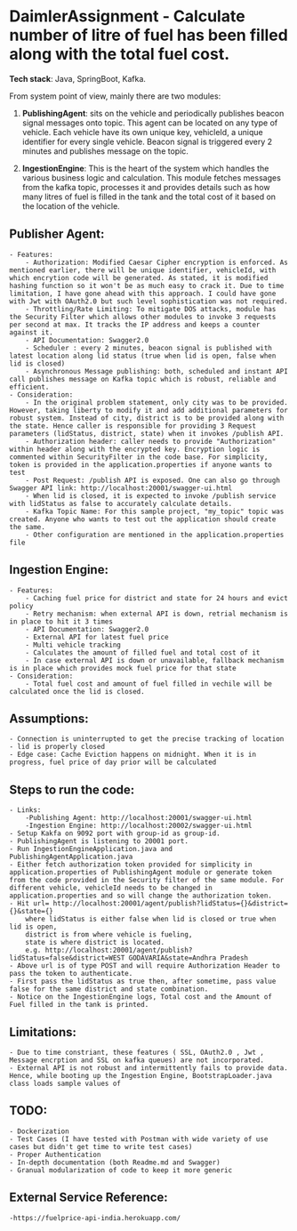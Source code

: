 # DaimlerAssignment - Calculate number of litre of fuel has been filled along with the total fuel cost.

**Tech stack**: Java, SpringBoot, Kafka.

From system point of view, mainly there are two modules:

1. **PublishingAgent**: sits on the vehicle and periodically publishes beacon signal messages onto topic. This agent can be located on any type of vehicle. Each vehicle have its own unique key, vehicleId, a unique identifier for every single vehicle. Beacon signal is triggered every 2 minutes and publishes message on the topic.

2. **IngestionEngine**: This is the heart of the system which handles the various business logic and calculation. This module fetches messages from the kafka topic, processes it and provides details such as how many litres of fuel is filled in the tank and the total cost of it based on the location of the vehicle.

## Publisher Agent:
	- Features: 
		- Authorization: Modified Caesar Cipher encryption is enforced. As mentioned earlier, there will be unique identifier, vehicleId, with which encrytion code will be generated. As stated, it is modified hashing function so it won't be as much easy to crack it. Due to time limitation, I have gone ahead with this approach. I could have gone with Jwt with OAuth2.0 but such level sophistication was not required.
		- Throttling/Rate Limiting: To mitigate DOS attacks, module has the Security Filter which allows other modules to invoke 3 requests per second at max. It tracks the IP address and keeps a counter against it.  
		- API Documentation: Swagger2.0 
		- Scheduler : every 2 minutes, beacon signal is published with latest location along lid status (true when lid is open, false when lid is closed)
		- Asynchronous Message publishing: both, scheduled and instant API call publishes message on Kafka topic which is robust, reliable and efficient.
	- Consideration:
		- In the original problem statement, only city was to be provided. However, taking liberty to modify it and add additional parameters for robust system. Instead of city, district is to be provided along with the state. Hence caller is responsible for providing 3 Request parameters (lidStatus, district, state) when it invokes /publish API.
		- Authorization header: caller needs to provide "Authorization" within header along with the encrypted key. Encryption logic is commented within SecurityFilter in the code base. For simplicity, token is provided in the application.properties if anyone wants to test
		- Post Request: /publish API is exposed. One can also go through Swagger API link: http://localhost:20001/swagger-ui.html
		- When lid is closed, it is expected to invoke /publish service with lidStatus as false to accurately calculate details.
		- Kafka Topic Name: For this sample project, "my_topic" topic was created. Anyone who wants to test out the application should create the same.
		- Other configuration are mentioned in the application.properties file

		

## Ingestion Engine:
	- Features:
		- Caching fuel price for district and state for 24 hours and evict policy
		- Retry mechanism: when external API is down, retrial mechanism is in place to hit it 3 times 
		- API Documentation: Swagger2.0
		- External API for latest fuel price
		- Multi vehicle tracking 
		- Calculates the amount of filled fuel and total cost of it
		- In case external API is down or unavailable, fallback mechanism is in place which provides mock fuel price for that state
	- Consideration:
		- Total fuel cost and amount of fuel filled in vechile will be calculated once the lid is closed.

		


## Assumptions:
	- Connection is uninterrupted to get the precise tracking of location
	- lid is properly closed
	- Edge case: Cache Eviction happens on midnight. When it is in progress, fuel price of day prior will be calculated

## Steps to run the code:
	- Links: 
		-Publishing Agent: http://localhost:20001/swagger-ui.html
		-Ingestion Engine: http://localhost:20002/swagger-ui.html
	- Setup Kakfa on 9092 port with group-id as group-id.
	- PublishingAgent is listening to 20001 port.
	- Run IngestionEngineApplication.java and PublishingAgentApplication.java
	- Either fetch authorization token provided for simplicity in application.properties of PublishingAgent module or generate token from the code provided in the Security filter of the same module. For different vehicle, vehicleId needs to be changed in application.properties and so will change the authorization token.
	- Hit url= http://localhost:20001/agent/publish?lidStatus={}&district={}&state={}
		where lidStatus is either false when lid is closed or true when lid is open,
		district is from where vehicle is fueling,
		state is where district is located.
		e.g. http://localhost:20001/agent/publish?lidStatus=false&district=WEST GODAVARIA&state=Andhra Pradesh
	- Above url is of type POST and will require Authorization Header to pass the token to authenticate.
	- First pass the lidStatus as true then, after sometime, pass value false for the same district and state combination. 
	- Notice on the IngestionEngine logs, Total cost and the Amount of Fuel filled in the tank is printed.

## Limitations:
	- Due to time constriant, these features ( SSL, OAuth2.0 , Jwt , Message encrption and SSL on kafka queues) are not incorporated.
	- External API is not robust and intermittently fails to provide data. Hence, while booting up the Ingestion Engine, BootstrapLoader.java class loads sample values of 

## TODO:
	- Dockerization
	- Test Cases (I have tested with Postman with wide variety of use cases but didn't get time to write test cases)
	- Proper Authentication
	- In-depth documentation (both Readme.md and Swagger)
	- Granual modularization of code to keep it more generic

## External Service Reference:
	-https://fuelprice-api-india.herokuapp.com/